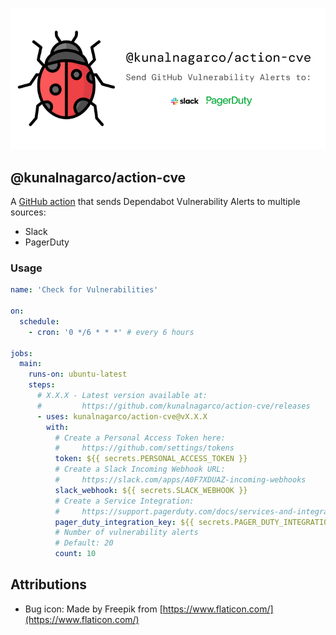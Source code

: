 ![image](/icons/marketing.png)

## @kunalnagarco/action-cve

A [GitHub action](https://github.com/features/actions) that sends Dependabot Vulnerability Alerts to multiple sources:

- Slack
- PagerDuty

### Usage

```yaml
name: 'Check for Vulnerabilities'

on:
  schedule:
    - cron: '0 */6 * * *' # every 6 hours

jobs:
  main:
    runs-on: ubuntu-latest
    steps:
      # X.X.X - Latest version available at:
      #         https://github.com/kunalnagarco/action-cve/releases
      - uses: kunalnagarco/action-cve@vX.X.X
        with:
          # Create a Personal Access Token here:
          #     https://github.com/settings/tokens
          token: ${{ secrets.PERSONAL_ACCESS_TOKEN }}
          # Create a Slack Incoming Webhook URL:
          #     https://slack.com/apps/A0F7XDUAZ-incoming-webhooks
          slack_webhook: ${{ secrets.SLACK_WEBHOOK }}
          # Create a Service Integration:
          #     https://support.pagerduty.com/docs/services-and-integrations#section-events-api-v2
          pager_duty_integration_key: ${{ secrets.PAGER_DUTY_INTEGRATION_KEY }}
          # Number of vulnerability alerts
          # Default: 20
          count: 10
```

## Attributions

- Bug icon: Made by Freepik from [https://www.flaticon.com/](https://www.flaticon.com/)
